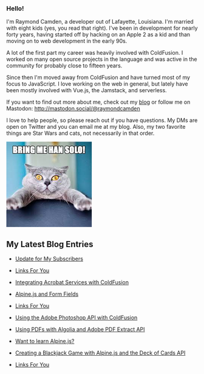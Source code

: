 ### Hello!

I'm Raymond Camden, a developer out of Lafayette, Louisiana. I'm married with eight kids (yes, you read that right). I've been in development for nearly forty years, having started off by hacking on an Apple 2 as a kid and than moving on to web development in the early 90s.

A lot of the first part my career was heavily involved with ColdFusion. I worked on many open source projects in the language and was active in the community for probably close to fifteen years. 

Since then I'm moved away from ColdFusion and have turned most of my focus to JavaScript. I love working on the web in general, but lately have been mostly involved with Vue.js, the Jamstack, and serverless. 

If you want to find out more about me, check out my [blog](https://www.raymondcamden.com) or follow me on Mastodon: <http://mastodon.social/@raymondcamden>

I love to help people, so please reach out if you have questions. My DMs are open on Twitter and you can email me at my blog. Also, my two favorite things are Star Wars and cats, not necessarily in that order.

![Star Wars cat](https://raw.githubusercontent.com/cfjedimaster/cfjedimaster/master/cat.jpg)

<!-- RSS -->
## My Latest Blog Entries

* [Update for My Subscribers](https://www.raymondcamden.com/2023/07/31/update-for-my-subscribers)

* [Links For You](https://www.raymondcamden.com/2023/07/29/links-for-you)

* [Integrating Acrobat Services with ColdFusion](https://www.raymondcamden.com/2023/07/21/integrating-acrobat-services-with-coldfusion)

* [Alpine.js and Form Fields](https://www.raymondcamden.com/2023/07/18/alpinejs-and-form-fields)

* [Links For You](https://www.raymondcamden.com/2023/07/16/links-for-you)

* [Using the Adobe Photoshop API with ColdFusion](https://www.raymondcamden.com/2023/07/14/using-the-adobe-photoshop-api-with-coldfusion)

* [Using PDFs with Algolia and Adobe PDF Extract API](https://www.raymondcamden.com/2023/07/12/using-pdfs-with-algolia-and-adobe-pdf-extract-api)

* [Want to learn Alpine.js?](https://www.raymondcamden.com/2023/07/07/want-to-learn-alpinejs)

* [Creating a Blackjack Game with Alpine.js and the Deck of Cards API](https://www.raymondcamden.com/2023/07/04/creating-a-blackjack-game-with-alpinejs-and-the-deck-of-cards-api)

* [Links For You](https://www.raymondcamden.com/2023/07/01/links-for-you)

<!-- ENDRSS -->

